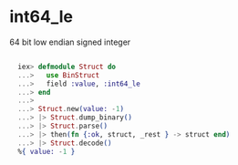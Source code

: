 # int64_le

64 bit low endian signed integer

```elixir

  iex> defmodule Struct do
  ...>   use BinStruct
  ...>   field :value, :int64_le
  ...> end
  ...>
  ...> Struct.new(value: -1)
  ...> |> Struct.dump_binary()
  ...> |> Struct.parse()
  ...> |> then(fn {:ok, struct, _rest } -> struct end)
  ...> |> Struct.decode()
  %{ value: -1 }

```
